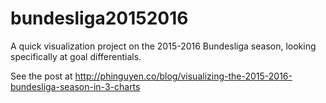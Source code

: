 # bundesliga20152016
A quick visualization project on the 2015-2016 Bundesliga season, looking specifically at goal differentials. 

See the post at http://phinguyen.co/blog/visualizing-the-2015-2016-bundesliga-season-in-3-charts
